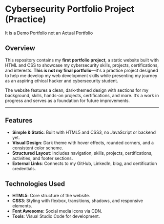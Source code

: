 # Cybersecurity Portfolio Project (Practice)

It is a Demo Portfolio not an Actual Portfolio

## Overview

This repository contains my **first portfolio project**, a static website built with HTML and CSS to showcase my cybersecurity skills, projects, certifications, and interests. **This is not my final portfolio**—it's a practice project designed to help me develop my web development skills while presenting my journey as an aspiring ethical hacker and cybersecurity student.

The website features a clean, dark-themed design with sections for my background, skills, hands-on projects, certifications, and more. It’s a work in progress and serves as a foundation for future improvements.

---

## Features

- **Simple & Static**: Built with HTML5 and CSS3, no JavaScript or backend yet.
- **Visual Design**: Dark theme with hover effects, rounded corners, and a consistent color scheme.
- **Structured Layout**: Includes navigation, skills, projects, certifications, activities, and footer sections.
- **External Links**: Connects to my GitHub, LinkedIn, blog, and certification credentials.

## Technologies Used

- **HTML5**: Core structure of the website.
- **CSS3**: Styling with flexbox, transitions, shadows, and responsive elements.
- **Font Awesome**: Social media icons via CDN.
- **Tools**: Visual Studio Code for development.
